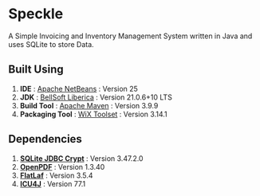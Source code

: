 # Speckle

A Simple Invoicing and Inventory Management System written in Java and uses SQLite to store Data.

## Built Using

1. **IDE** : [Apache NetBeans](https://netbeans.apache.org/) : Version 25
2. **JDK** : [BellSoft Liberica](https://bell-sw.com/libericajdk/) : Version 21.0.6+10 LTS
3. **Build Tool** : [Apache Maven](https://maven.apache.org/) : Version 3.9.9
4. **Packaging Tool** : [WiX Toolset](https://wixtoolset.org/) : Version 3.14.1

## Dependencies

1. **[SQLite JDBC Crypt](https://github.com/Willena/sqlite-jdbc-crypt)** : Version 3.47.2.0
2. **[OpenPDF](https://github.com/LibrePDF/OpenPDF)** : Version 1.3.40
3. **[FlatLaf](https://www.formdev.com/flatlaf/)** : Version 3.5.4
4. **[ICU4J](https://icu.unicode.org/)** : Version 77.1
